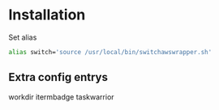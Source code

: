 # Installation

Set alias

```bash
alias switch='source /usr/local/bin/switchawswrapper.sh'
```

## Extra config entrys

workdir 
itermbadge
taskwarrior